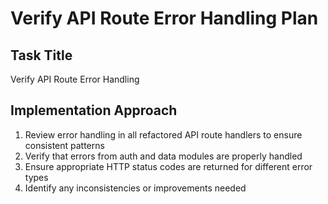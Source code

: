# Verify API Route Error Handling Plan

## Task Title
Verify API Route Error Handling

## Implementation Approach
1. Review error handling in all refactored API route handlers to ensure consistent patterns
2. Verify that errors from auth and data modules are properly handled
3. Ensure appropriate HTTP status codes are returned for different error types
4. Identify any inconsistencies or improvements needed